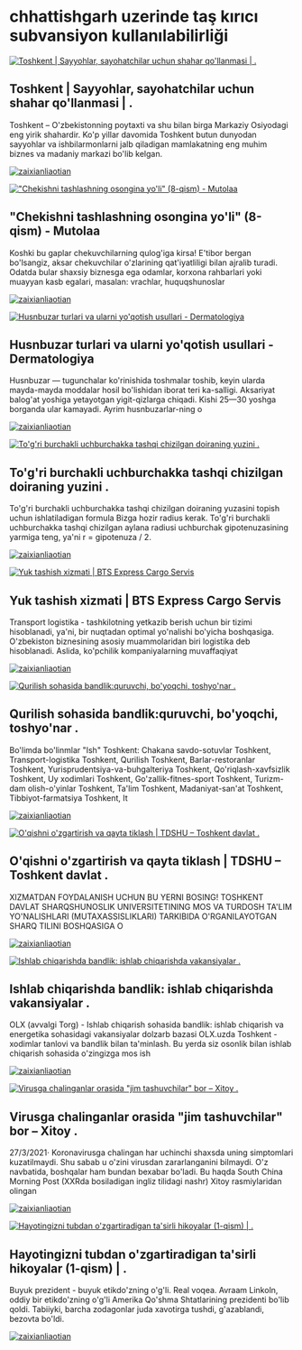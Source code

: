 # chhattishgarh uzerinde taş kırıcı subvansiyon kullanılabilirliği
<a href="https://mnn.zoosnet.net/LR/Chatpre.aspx?id=MNN94995150&p=https://topgrinding.com/" target="_blank">![Toshkent | Sayyohlar, sayohatchilar uchun shahar qo'llanmasi | .](https://github.com/technlg/images/blob/main/47.jpg)</a>
## Toshkent | Sayyohlar, sayohatchilar uchun shahar qo'llanmasi | .
Toshkent – O'zbekistonning poytaxti va shu bilan birga Markaziy Osiyodagi eng yirik shahardir. Ko'p yillar davomida Toshkent butun dunyodan sayyohlar va ishbilarmonlarni jalb qiladigan mamlakatning eng muhim biznes va madaniy markazi bo'lib kelgan.
<a href="https://mnn.zoosnet.net/LR/Chatpre.aspx?id=MNN94995150&p=https://topgrinding.com/" target="_blank"><img src="https://github.com/technlg/images/raw/main/chat11.jpg" alt="zaixianliaotian"/></a><a href="//whatsapp.shibangsoft.com/WhatsApp.php" ><img src="https://github.com/technlg/images/raw/main/chat11.png" alt=""></a>
<a href="https://mnn.zoosnet.net/LR/Chatpre.aspx?id=MNN94995150&p=https://topgrinding.com/" target="_blank">!["Chekishni tashlashning osongina yo'li" (8-qism) - Mutolaa](https://github.com/technlg/images/blob/main/48.jpg)</a>
## "Chekishni tashlashning osongina yo'li" (8-qism) - Mutolaa
Koshki bu gaplar chekuvchilarning qulog'iga kirsa! E'tibor bergan bo'lsangiz, aksar chekuvchilar o'zlarining qat'iyatliligi bilan ajralib turadi. Odatda bular shaxsiy biznesga ega odamlar, korxona rahbarlari yoki muayyan kasb egalari, masalan: vrachlar, huquqshunoslar 
<a href="https://mnn.zoosnet.net/LR/Chatpre.aspx?id=MNN94995150&p=https://topgrinding.com/" target="_blank"><img src="https://github.com/technlg/images/raw/main/chat11.jpg" alt="zaixianliaotian"/></a><a href="//whatsapp.shibangsoft.com/WhatsApp.php" ><img src="https://github.com/technlg/images/raw/main/chat11.png" alt=""></a>
<a href="https://mnn.zoosnet.net/LR/Chatpre.aspx?id=MNN94995150&p=https://topgrinding.com/" target="_blank">![Husnbuzar turlari va ularni yo'qotish usullari - Dermatologiya](https://github.com/technlg/images/blob/main/55.jpg)</a>
## Husnbuzar turlari va ularni yo'qotish usullari - Dermatologiya
Husnbuzar — tugunchalar ko'rinishida toshmalar toshib, keyin ularda mayda-mayda moddalar hosil bo'lishidan iborat teri ka-salligi. Aksariyat balog'at yoshiga yetayotgan yigit-qizlarga chiqadi. Kishi 25—30 yoshga borganda ular kamayadi. Ayrim husnbuzarlar-ning o
<a href="https://mnn.zoosnet.net/LR/Chatpre.aspx?id=MNN94995150&p=https://topgrinding.com/" target="_blank"><img src="https://github.com/technlg/images/raw/main/chat11.jpg" alt="zaixianliaotian"/></a><a href="//whatsapp.shibangsoft.com/WhatsApp.php" ><img src="https://github.com/technlg/images/raw/main/chat11.png" alt=""></a>
<a href="https://mnn.zoosnet.net/LR/Chatpre.aspx?id=MNN94995150&p=https://topgrinding.com/" target="_blank">![To'g'ri burchakli uchburchakka tashqi chizilgan doiraning yuzini .](https://github.com/technlg/images/blob/main/47.jpg)</a>
## To'g'ri burchakli uchburchakka tashqi chizilgan doiraning yuzini .
To'g'ri burchakli uchburchakka tashqi chizilgan doiraning yuzasini topish uchun ishlatiladigan formula Bizga hozir radius kerak. To'g'ri burchakli uchburchakka tashqi chizilgan aylana radiusi uchburchak gipotenuzasining yarmiga teng, ya'ni r = gipotenuza / 2.
<a href="https://mnn.zoosnet.net/LR/Chatpre.aspx?id=MNN94995150&p=https://topgrinding.com/" target="_blank"><img src="https://github.com/technlg/images/raw/main/chat11.jpg" alt="zaixianliaotian"/></a><a href="//whatsapp.shibangsoft.com/WhatsApp.php" ><img src="https://github.com/technlg/images/raw/main/chat11.png" alt=""></a>
<a href="https://mnn.zoosnet.net/LR/Chatpre.aspx?id=MNN94995150&p=https://topgrinding.com/" target="_blank">![Yuk tashish xizmati | BTS Express Cargo Servis](https://github.com/technlg/images/blob/main/56.jpg)</a>
## Yuk tashish xizmati | BTS Express Cargo Servis
Transport logistika - tashkilotning yetkazib berish uchun bir tizimi hisoblanadi, ya'ni, bir nuqtadan optimal yo'nalishi bo'yicha boshqasiga. O'zbekiston biznesining asosiy muammolaridan biri logistika deb hisoblanadi. Aslida, ko'pchilik kompaniyalarning muvaffaqiyat 
<a href="https://mnn.zoosnet.net/LR/Chatpre.aspx?id=MNN94995150&p=https://topgrinding.com/" target="_blank"><img src="https://github.com/technlg/images/raw/main/chat11.jpg" alt="zaixianliaotian"/></a><a href="//whatsapp.shibangsoft.com/WhatsApp.php" ><img src="https://github.com/technlg/images/raw/main/chat11.png" alt=""></a>
<a href="https://mnn.zoosnet.net/LR/Chatpre.aspx?id=MNN94995150&p=https://topgrinding.com/" target="_blank">![Qurilish sohasida bandlik:quruvchi, bo'yoqchi, toshyo'nar .](https://github.com/technlg/images/blob/main/10.jpg)</a>
## Qurilish sohasida bandlik:quruvchi, bo'yoqchi, toshyo'nar .
Bo'limda bo'linmlar "Ish" Toshkent: Chakana savdo-sotuvlar Toshkent, Transport-logistika Toshkent, Qurilish Toshkent, Barlar-restoranlar Toshkent, Yurisprudentsiya-va-buhgalteriya Toshkent, Qo'riqlash-xavfsizlik Toshkent, Uy xodimlari Toshkent, Go'zallik-fitnes-sport Toshkent, Turizm-dam olish-o'yinlar Toshkent, Ta'lim Toshkent, Madaniyat-san'at Toshkent, Tibbiyot-farmatsiya Toshkent, It 
<a href="https://mnn.zoosnet.net/LR/Chatpre.aspx?id=MNN94995150&p=https://topgrinding.com/" target="_blank"><img src="https://github.com/technlg/images/raw/main/chat11.jpg" alt="zaixianliaotian"/></a><a href="//whatsapp.shibangsoft.com/WhatsApp.php" ><img src="https://github.com/technlg/images/raw/main/chat11.png" alt=""></a>
<a href="https://mnn.zoosnet.net/LR/Chatpre.aspx?id=MNN94995150&p=https://topgrinding.com/" target="_blank">![O'qishni o'zgartirish va qayta tiklash | TDSHU – Toshkent davlat .](https://github.com/technlg/images/blob/main/20.jpg)</a>
## O'qishni o'zgartirish va qayta tiklash | TDSHU – Toshkent davlat .
XIZMATDAN FOYDALANISH UCHUN BU YERNI BOSING! TOSHKENT DAVLAT SHARQSHUNOSLIK UNIVERSITETINING MOS VA TURDOSH TA'LIM YO'NALISHLARI (MUTAXASSISLIKLARI) TARKIBIDA O'RGANILAYOTGAN SHARQ TILINI BOSHQASIGA O
<a href="https://mnn.zoosnet.net/LR/Chatpre.aspx?id=MNN94995150&p=https://topgrinding.com/" target="_blank"><img src="https://github.com/technlg/images/raw/main/chat11.jpg" alt="zaixianliaotian"/></a><a href="//whatsapp.shibangsoft.com/WhatsApp.php" ><img src="https://github.com/technlg/images/raw/main/chat11.png" alt=""></a>
<a href="https://mnn.zoosnet.net/LR/Chatpre.aspx?id=MNN94995150&p=https://topgrinding.com/" target="_blank">![Ishlab chiqarishda bandlik: ishlab chiqarishda vakansiyalar .](https://github.com/technlg/images/blob/main/7.jpg)</a>
## Ishlab chiqarishda bandlik: ishlab chiqarishda vakansiyalar .
OLX (avvalgi Torg) - Ishlab chiqarish sohasida bandlik: ishlab chiqarish va energetika sohasidagi vakansiyalar dolzarb bazasi OLX.uzda Toshkent - xodimlar tanlovi va bandlik bilan ta'minlash. Bu yerda siz osonlik bilan ishlab chiqarish sohasida o'zingizga mos ish
<a href="https://mnn.zoosnet.net/LR/Chatpre.aspx?id=MNN94995150&p=https://topgrinding.com/" target="_blank"><img src="https://github.com/technlg/images/raw/main/chat11.jpg" alt="zaixianliaotian"/></a><a href="//whatsapp.shibangsoft.com/WhatsApp.php" ><img src="https://github.com/technlg/images/raw/main/chat11.png" alt=""></a>
<a href="https://mnn.zoosnet.net/LR/Chatpre.aspx?id=MNN94995150&p=https://topgrinding.com/" target="_blank">![Virusga chalinganlar orasida "jim tashuvchilar" bor – Xitoy .](https://github.com/technlg/images/blob/main/27.jpg)</a>
## Virusga chalinganlar orasida "jim tashuvchilar" bor – Xitoy .
27/3/2021· Koronavirusga chalingan har uchinchi shaxsda uning simptomlari kuzatilmaydi. Shu sabab u o'zini virusdan zararlanganini bilmaydi. O'z navbatida, boshqalar ham bundan bexabar bo'ladi. Bu haqda South China Morning Post (XXRda bosiladigan ingliz tilidagi nashr) Xitoy rasmiylaridan olingan 
<a href="https://mnn.zoosnet.net/LR/Chatpre.aspx?id=MNN94995150&p=https://topgrinding.com/" target="_blank"><img src="https://github.com/technlg/images/raw/main/chat11.jpg" alt="zaixianliaotian"/></a><a href="//whatsapp.shibangsoft.com/WhatsApp.php" ><img src="https://github.com/technlg/images/raw/main/chat11.png" alt=""></a>
<a href="https://mnn.zoosnet.net/LR/Chatpre.aspx?id=MNN94995150&p=https://topgrinding.com/" target="_blank">![Hayotingizni tubdan o'zgartiradigan ta'sirli hikoyalar (1-qism) | .](https://github.com/technlg/images/blob/main/41.jpg)</a>
## Hayotingizni tubdan o'zgartiradigan ta'sirli hikoyalar (1-qism) | .
Buyuk prezident - buyuk etikdo'zning o'g'li. Real voqea. Avraam Linkoln, oddiy bir etikdo'zning o'g'li Amerika Qo'shma Shtatlarining prezidenti bo'lib qoldi. Tabiiyki, barcha zodagonlar juda xavotirga tushdi, g'azablandi, bezovta bo'ldi.
<a href="https://mnn.zoosnet.net/LR/Chatpre.aspx?id=MNN94995150&p=https://topgrinding.com/" target="_blank"><img src="https://github.com/technlg/images/raw/main/chat11.jpg" alt="zaixianliaotian"/></a><a href="//whatsapp.shibangsoft.com/WhatsApp.php" ><img src="https://github.com/technlg/images/raw/main/chat11.png" alt=""></a>
